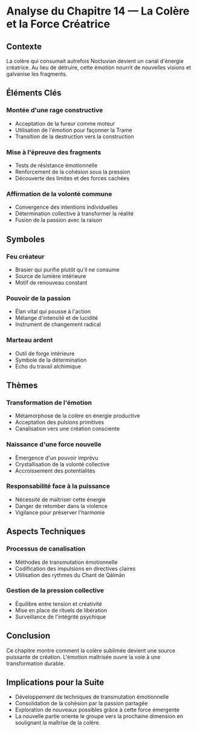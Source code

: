 # Analyse du Chapitre 14 — La Colère et la Force Créatrice

## Contexte
La colère qui consumait autrefois Noctuvian devient un canal d'énergie créatrice. Au lieu de détruire, cette émotion nourrit de nouvelles visions et galvanise les fragments.

## Éléments Clés

### Montée d'une rage constructive
- Acceptation de la fureur comme moteur
- Utilisation de l'émotion pour façonner la Trame
- Transition de la destruction vers la construction

### Mise à l'épreuve des fragments
- Tests de résistance émotionnelle
- Renforcement de la cohésion sous la pression
- Découverte des limites et des forces cachées

### Affirmation de la volonté commune
- Convergence des intentions individuelles
- Détermination collective à transformer la réalité
- Fusion de la passion avec la raison

## Symboles

### Feu créateur
- Brasier qui purifie plutôt qu'il ne consume
- Source de lumière intérieure
- Motif de renouveau constant

### Pouvoir de la passion
- Élan vital qui pousse à l'action
- Mélange d'intensité et de lucidité
- Instrument de changement radical

### Marteau ardent
- Outil de forge intérieure
- Symbole de la détermination
- Écho du travail alchimique

## Thèmes

### Transformation de l'émotion
- Métamorphose de la colère en énergie productive
- Acceptation des pulsions primitives
- Canalisation vers une création consciente

### Naissance d'une force nouvelle
- Émergence d'un pouvoir imprévu
- Crystallisation de la volonté collective
- Accroissement des potentialités

### Responsabilité face à la puissance
- Nécessité de maîtriser cette énergie
- Danger de retomber dans la violence
- Vigilance pour préserver l'harmonie

## Aspects Techniques

### Processus de canalisation
- Méthodes de transmutation émotionnelle
- Codification des impulsions en directives claires
- Utilisation des rythmes du Chant de Qālmān

### Gestion de la pression collective
- Équilibre entre tension et créativité
- Mise en place de rituels de libération
- Surveillance de l'intégrité psychique

## Conclusion
Ce chapitre montre comment la colère sublimée devient une source puissante de création. L'émotion maîtrisée ouvre la voie à une transformation durable.

## Implications pour la Suite
- Développement de techniques de transmutation émotionnelle
- Consolidation de la cohésion par la passion partagée
- Exploration de nouveaux possibles grâce à cette force émergente
- La nouvelle partie oriente le groupe vers la prochaine dimension en soulignant la maîtrise de la colère.
